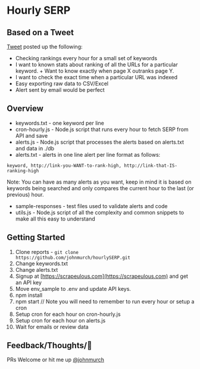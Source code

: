 # Hourly SERP

## Based on a Tweet
[Tweet](https://twitter.com/TomekRudzki/status/1149643843324669953) posted up the following:
* Checking rankings every hour for a small set of keywords
* I want to known stats about ranking of all the URLs for a particular keyword. + Want to know exactly when page X outranks page Y.
* I want to check the exact time when a particular URL was indexed
* Easy exporting raw data to CSV/Excel
* Alert sent by email would be perfect


## Overview
* keywords.txt - one keyword per line
* cron-hourly.js - Node.js script that runs every hour to fetch SERP from API and save
* alerts.js - Node.js script that processes the alerts based on alerts.txt and data in ./db
* alerts.txt - alerts in one line alert per line format as follows:
```
keyword, http://link-you-WANT-to-rank-high, http://link-that-IS-ranking-high
```
Note: You can have as many alerts as you want, keep in mind it is based on keywords being searched and only compares the current hour to the last (or previous) hour.
* sample-responses - test files used to validate alerts and code
* utils.js - Node.js script of all the complexity and common snippets to make all this easy to understand


## Getting Started
1. Clone reports - ``` git clone https://github.com/johnmurch/hourlySERP.git ```
2. Change keywords.txt
3. Change alerts.txt
4. Signup at [https://scrapeulous.com](https://scrapeulous.com) and get an API key
5. Move env_sample to .env and update API keys.
6. npm install
7. npm start // Note you will need to remember to run every hour or setup a cron
8. Setup cron for each hour on cron-hourly.js
9. Setup cron for each hour on alerts.js
10. Wait for emails or review data

## Feedback/Thoughts/🤔
PRs Welcome or hit me up [@johnmurch](https://twitter.com/johnmurch)
